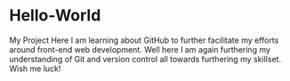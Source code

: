 # Hello-World
My Project
Here I am learning about GitHub to further facilitate my efforts around front-end web development.
Well here I am again furthering my understanding of Git and version control all towards furthering my skillset.  Wish me luck!
